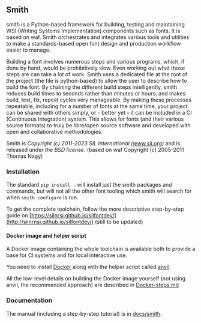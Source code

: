 ## Smith

smith is a Python-based framework for building, testing and maintaining WSI
(Writing Systems Implementation) components such as fonts. It is based on waf.
Smith orchestrates and integrates various tools and utilities to make a
standards-based open font design and production workflow easier to manage.

Building a font involves numerous steps and various programs, which, if done by
hand, would be prohibitively slow. Even working out what those steps are can
take a lot of work. Smith uses a dedicated file at the root of the project (the
file is python-based) to allow the user to describe how to build the font. By
chaining the different build steps intelligently, smith reduces build times to
seconds rather than minutes or hours, and makes build, test, fix, repeat cycles
very manageable. By making these processes repeatable, including for a number
of fonts at the same time, your project can be shared with others simply, or -
better yet - it can be included in a CI (Continuous Integration) system. This
allows for fonts (and their various source formats) to truly be libre/open
source software and developed with open and collaborative methodologies.

Smith is _Copyright (c) 2011-2023 SIL International (www.sil.org)_
and is released under _the BSD license_.
(based on waf Copyright (c) 2005-2011 Thomas Nagy)

### Installation

The standard `pip install .` will install just the smith packages and commands,
but will not all the other font tooling which smith will search for
when `smith configure` is run. 

To get the complete toolchain, follow the more descriptive step-by-step guide on [https://silnrsi.github.io/silfontdev/](http://silnrnsi.github.io/silfontdev/) (still to be updated)

#### Docker image and helper script 
A Docker image containing the whole toolchain is available both to provide a base for CI systems and for local interactive use.

You need to install [Docker](https://docs.docker.com/get-docker/) along with the helper script called [anvil](https://github.com/silnrsi/anvil/).

All the low-level details on building the Docker image yourself (not using anvil, the recommended approach) are described in [Docker-steps.md](Docker-steps.md)

### Documentation

The manual (including a step-by-step tutorial) is in
[docs/smith](docs/smith/manual.asc).
